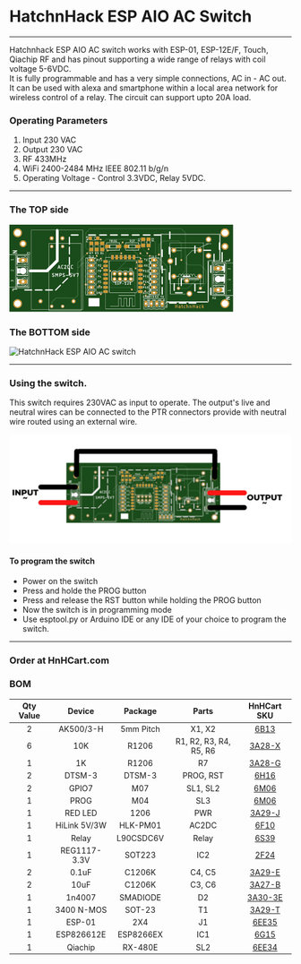 # HatchnHack ESP AIO AC Switch

---

Hatchnhack ESP AIO AC switch works with ESP-01, ESP-12E/F, Touch, Qiachip RF and has pinout supporting a wide range of relays with coil voltage 5-6VDC.  
It is fully programmable and has a very simple connections, AC in - AC out. It can be used with alexa and smartphone within a local area network for wireless control of a relay. The circuit can support upto 20A load.

### Operating Parameters
1. Input 230 VAC
2. Output 230 VAC
3. RF 433MHz
4. WiFi 2400-2484 MHz IEEE 802.11 b/g/n
5. Operating Voltage - Control 3.3VDC, Relay 5VDC.

---

### The TOP side

<img src="./aio_ac_top.svg" alt="HatchnHack ESP AIO AC switch" width="400"/>

### The BOTTOM side

<img src="./aio_ac_bottom.svg" alt="HatchnHack ESP AIO AC switch" width="400"/>

---

### Using the switch.

This switch requires 230VAC as input to operate. The output's live and neutral wires can be connected to the PTR connectors provide with neutral wire routed using an external wire. 

<img src="./AOI_AC_HnH.png" alt="HatchnHack ESP AIO AC switch" width="600"/>

#### To program the switch
- Power on the switch
- Press and holde the PROG button
- Press and release the RST button while holding the PROG button
- Now the switch is in programming mode
- Use esptool.py or Arduino IDE or any IDE of your choice to program the switch.

---

### Order at HnHCart.com

### BOM
**Qty Value**|**Device**|**Package**|**Parts**|**HnHCart SKU**
:-----:|:-----:|:-----:|:-----:|:-----:
2|AK500/3-H|5mm Pitch|X1, X2|[6B13](https://www.hnhcart.com/products/3-pin-ptr-connector)
6|10K|R1206|R1, R2, R3, R4, R5, R6|[3A28-X](https://www.hnhcart.com/products/10k-ohm-smd-resistor-10-pieces)
1|1K|R1206|R7|[3A28-G](https://www.hnhcart.com/products/1k-ohm-smd-resistor-1206)
2|DTSM-3|DTSM-3|PROG, RST|[6H16](https://www.hnhcart.com/products/micro-smd-push-button-3x6x2-5-smd)
2|GPIO7|M07|SL1, SL2|[6M06](https://www.hnhcart.com/products/header-male-1x10mm)
1|PROG|M04|SL3|[6M06](https://www.hnhcart.com/products/header-male-1x10mm)
1|RED LED|1206|PWR|[3A29-J](https://www.hnhcart.com/products/red-led-smd-1206)
1|HiLink 5V/3W|HLK-PM01|AC2DC|[6F10](https://www.hnhcart.com/products/hi-link-5v-3w-ac-dc-power-convertor)
1|Relay|L90CSDC6V|Relay|[6S39](https://www.hnhcart.com/products/leone-relay-6v-30a)
1|REG1117-3.3V|SOT223|IC2|[2F24](https://www.hnhcart.com/products/reg1117-ic)
2|0.1uF|C1206K|C4, C5|[3A29-E](https://www.hnhcart.com/products/0-1-uf-x7r-50v-smd-capacitor-1206)
2|10uF|C1206K|C3, C6|[3A27-B](https://www.hnhcart.com/products/10-uf-smd-capacitor-10-pieces)
1|1n4007|SMADIODE|D2|[3A30-3E](https://www.hnhcart.com/products/smd-diode-a7-5-pieces)
1|3400 N-MOS|SOT-23|T1| [3A29-T](https://www.hnhcart.com/products/si2302-n-channel-1-25-w-2-5-v-mosfet)
1|ESP-01|2X4|J1|[6EE35](https://www.hnhcart.com/products/esp-01-serial-wifi-wireless-transceiver-module)
1|ESP826612E|ESP8266EX|IC1|[6G15](https://www.hnhcart.com/products/esp-12e-wifi-module)
1|Qiachip|RX-480E|SL2|[6EE34](https://www.hnhcart.com/products/qiachip-wireless-433mhz-rf-module-receiver-remote-control-built-in-learning-code-1527-decoding-4-channel-output)
